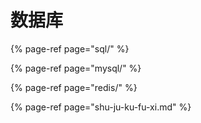 # 数据库

{% page-ref page="sql/" %}

{% page-ref page="mysql/" %}

{% page-ref page="redis/" %}

{% page-ref page="shu-ju-ku-fu-xi.md" %}



